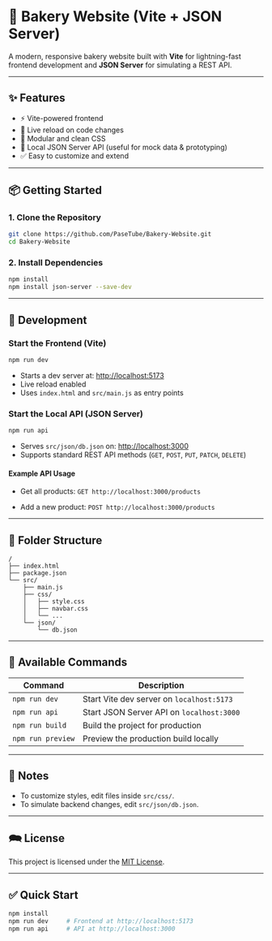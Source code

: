 <!-- # Bakery-Website

A simple, responsive website for a bakery.

## Features

- Clean and modern design
- Responsive layout for all devices
- Customizable styles in [`css/style.css`](css/style.css)

## Getting Started

1. Clone or download this repository.
2. Open [`index.html`](index.html) in your web browser.

### Using Live Server Extension

For live reloading and instant preview, you can use the [Live Server](https://marketplace.visualstudio.com/items?itemName=ritwickdey.LiveServer) extension in Visual Studio Code:

1. Install the **Live Server** extension from the VS Code Extensions Marketplace.
2. Right-click on `index.html` and select **"Open with Live Server"**.
3. Your default browser will open and display the website. Any changes you make will be reflected instantly.

## Folder Structure

- [`index.html`](index.html): Main HTML file
- [`css/style.css`](css/style.css): Stylesheet

## Customization

Edit [`index.html`](index.html) and [`css/style.css`](css/style.css) to update content and styles for your bakery.

## License

This project is open source and available under the [MIT License](LICENSE).
 -->

# 🍞 Bakery Website (Vite + JSON Server)

A modern, responsive bakery website built with **Vite** for lightning-fast frontend development and **JSON Server** for simulating a REST API.

---

## ✨ Features

* ⚡ Vite-powered frontend
* 🔁 Live reload on code changes
* 🎯 Modular and clean CSS
* 📂 Local JSON Server API (useful for mock data & prototyping)
* ✅ Easy to customize and extend

---

## 📦 Getting Started

### 1. Clone the Repository

```bash
git clone https://github.com/PaseTube/Bakery-Website.git
cd Bakery-Website
```

### 2. Install Dependencies

```bash
npm install
npm install json-server --save-dev
```

---

## 🚀 Development

### Start the Frontend (Vite)

```bash
npm run dev
```

* Starts a dev server at: [http://localhost:5173](http://localhost:5173)
* Live reload enabled
* Uses `index.html` and `src/main.js` as entry points

### Start the Local API (JSON Server)

```bash
npm run api
```

* Serves `src/json/db.json` on: [http://localhost:3000](http://localhost:3000)
* Supports standard REST API methods (`GET`, `POST`, `PUT`, `PATCH`, `DELETE`)

#### Example API Usage

* Get all products:
  `GET http://localhost:3000/products`

* Add a new product:
  `POST http://localhost:3000/products`

---

## 🧱 Folder Structure

```
/
├── index.html
├── package.json
└── src/
    ├── main.js
    ├── css/
    │   ├── style.css
    │   ├── navbar.css
    │   └── ...
    └── json/
        └── db.json
```

---

## 🔧 Available Commands

| Command           | Description                               |
| ----------------- | ----------------------------------------- |
| `npm run dev`     | Start Vite dev server on `localhost:5173` |
| `npm run api`     | Start JSON Server API on `localhost:3000` |
| `npm run build`   | Build the project for production          |
| `npm run preview` | Preview the production build locally      |

---

## 📌 Notes

* To customize styles, edit files inside `src/css/`.
* To simulate backend changes, edit `src/json/db.json`.

---

## 🗪 License

This project is licensed under the [MIT License](LICENSE).

---

## ✅ Quick Start

```bash
npm install
npm run dev     # Frontend at http://localhost:5173
npm run api     # API at http://localhost:3000
```